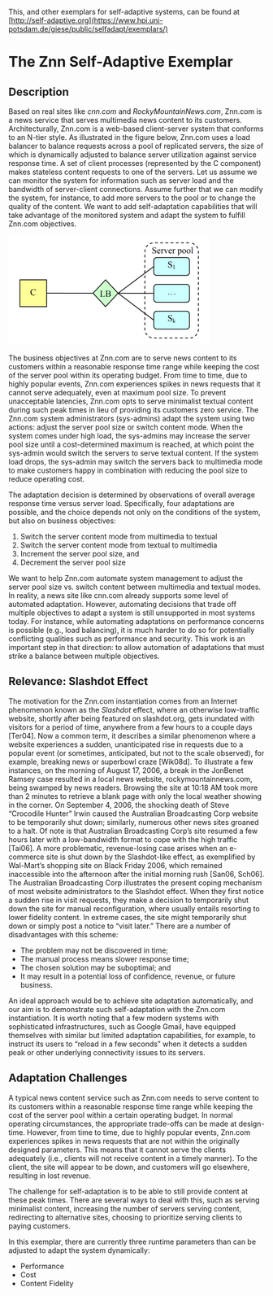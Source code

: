 This, and other exemplars for self-adaptive systems, can be found at 
[http://self-adaptive.org](https://www.hpi.uni-potsdam.de/giese/public/selfadapt/exemplars/)

# The Znn Self-Adaptive Exemplar

## Description 

Based on real sites like *cnn.com* and *RockyMountainNews.com*, Znn.com is a news service 
that serves multimedia news content to its customers. Architecturally, Znn.com is a web-based 
client-server system that conforms to an N-tier style. As illustrated in the figure below, 
Znn.com uses a load balancer to balance requests across a pool of replicated servers, the size 
of which is dynamically adjusted to balance server utilization against service response time. 
A set of client processes (represented by the C component) makes stateless content requests to 
one of the servers. Let us assume we can monitor the system for information such as server 
load and the bandwidth of server-client connections. Assume further that we can modify the 
system, for instance, to add more servers to the pool or to change the quality of the content. 
We want to add self-adaptation capabilities that will take advantage of the monitored system 
and adapt the system to fulfill Znn.com objectives.

![ZNN example](documents/img/znn-arch.png)

The business objectives at Znn.com are to serve news content to its customers within a 
reasonable response time range while keeping the cost of the server pool within its operating 
budget. From time to time, due to highly popular events, Znn.com experiences spikes in news 
requests that it cannot serve adequately, even at maximum pool size. To prevent unacceptable 
latencies, Znn.com opts to serve minimalist textual content during such peak times in lieu of 
providing its customers zero service. The Znn.com system administrators (sys-admins) adapt the 
system using two actions: adjust the server pool size or switch content mode. When the system 
comes under high load, the sys-admins may increase the server pool size until a cost-determined 
maximum is reached, at which point the sys-admin would switch the servers to serve textual 
content. If the system load drops, the sys-admin may switch the servers back to multimedia mode 
to make customers happy in combination with reducing the pool size to reduce operating cost.

The adaptation decision is determined by observations of overall average response time versus 
server load. Specifically, four adaptations are possible, and the choice depends not only on the 
conditions of the system, but also on business objectives:

1. Switch the server content mode from multimedia to textual
2. Switch the server content mode from textual to multimedia
3. Increment the server pool size, and 
4. Decrement the server pool size

We want to help Znn.com automate system management to adjust the server pool size vs. switch 
content between multimedia and textual modes. In reality, a news site like cnn.com already
supports some level of automated adaptation. However, automating decisions that trade off
multiple objectives to adapt a system is still unsupported in most systems today. For instance, 
while automating adaptations on performance concerns is possible (e.g., load balancing), it is 
much harder to do so for potentially conflicting qualities such as performance and security. This 
work is an important step in that direction: to allow automation of adaptations that must strike a 
balance between multiple objectives.

## Relevance: Slashdot Effect

The motivation for the Znn.com instantiation comes from an Internet phenomenon known as the 
*Slashdot* effect, where an otherwise low-traffic website, shortly after being featured on 
slashdot.org, gets inundated with visitors for a period of time, anywhere from a few hours to a 
couple days [Ter04]. Now a common term, it describes a similar phenomenon where a website experiences 
a sudden, unanticipated rise in requests due to a popular event (or sometimes, anticipated, but not to 
the scale observed), for example, breaking news or superbowl craze [Wik08d]. To illustrate a few 
instances, on the morning of August 17, 2006, a break in the JonBenet Ramsey case resulted in a local 
news website, rockymountainnews.com, being swamped by news readers. Browsing the site at 10:18 AM took
more than 2 minutes to retrieve a blank page with only the local weather showing in the corner. On 
September 4, 2006, the shocking death of Steve “Crocodile Hunter” Irwin caused the Australian 
Broadcasting Corp website to be temporarily shut down; similarly, numerous other news sites groaned to a 
halt. Of note is that Australian Broadcasting Corp’s site resumed a few hours later with a low-bandwidth 
format to cope with the high traffic [Tai06]. A more problematic, revenue-losing case arises when an 
e-commerce site is shut down by the Slashdot-like effect, as exemplified by Wal-Mart’s shopping site on 
Black Friday 2006, which remained inaccessible into the afternoon after the initial morning 
rush [San06, Sch06]. The Australian Broadcasting Corp illustrates the present coping mechanism of most 
website administrators to the Slashdot effect. When they first notice a sudden rise in visit requests, 
they make a decision to temporarily shut down the site for manual reconfiguration, where usually entails 
resorting to lower fidelity content. In extreme cases, the site might temporarily shut down or simply post 
a notice to “visit later.” There are a number of disadvantages with this scheme:

- The problem may not be discovered in time;
- The manual process means slower response time;
- The chosen solution may be suboptimal; and
- It may result in a potential loss of confidence, revenue, or future business.

An ideal approach would be to achieve site adaptation automatically, and our aim is to demonstrate such 
self-adaptation with the Znn.com instantiation. It is worth noting that a few modern systems with 
sophisticated infrastructures, such as Google Gmail, have equipped themselves with similar but limited 
adaptation capabilities, for example, to instruct its users to “reload in a few seconds” when it detects a 
sudden peak or other underlying connectivity issues to its servers.

## Adaptation Challenges

A typical news content service such as Znn.com needs to serve content to its customers within a reasonable 
response time range while keeping the cost of the server pool within a certain operating budget. In normal 
operating circumstances, the appropriate trade-offs can be made at design-time. However, from time to time, 
due to highly popular events, Znn.com experiences spikes in news requests that are not within the originally 
designed parameters. This means that it cannot serve the clients adequately (i.e., clients will not receive 
content in a timely manner). To the client, the site will appear to be down, and customers will go elsewhere, 
resulting in lost revenue.

The challenge for self-adaptation is to be able to still provide content at these peak times. There are several 
ways to deal with this, such as serving minimalist content, increasing the number of servers serving content, 
redirecting to alternative sites, choosing to prioritize serving clients to paying customers.

In this exemplar, there are currently three runtime parameters than can be adjusted to adapt the system 
dynamically:

- Performance
- Cost
- Content Fidelity
